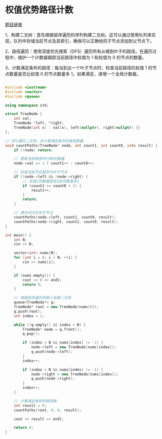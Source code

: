 

# 权值优势路径计数 

[题目链接](https://kamacoder.com/problempage.php?pid=1231)

1、构建二叉树：首先根据层序遍历的序列构建二叉树。这可以通过使用队列来实现，队列中存储当前节点及其索引，确保可以正确地将子节点添加到父节点下。

2、路径遍历：使用深度优先搜索（DFS）遍历所有从根到叶子的路径。在遍历过程中，维护一个计数器跟踪当前路径中权值为 1 和权值为 0 的节点的数量。

3、计数满足条件的路径：每当到达一个叶子节点时，检查当前路径的权值 1 的节点数量是否比权值 0 的节点数量多 1。如果满足，递增一个全局计数器。


```CPP 

#include <iostream>
#include <vector>
#include <queue>

using namespace std;

struct TreeNode {
    int val;
    TreeNode *left, *right;
    TreeNode(int x) : val(x), left(nullptr), right(nullptr) {}
};

// DFS遍历二叉树，并计算满足条件的路径数量
void countPaths(TreeNode* node, int count1, int count0, int& result) {
    if (!node) return;

    // 更新当前路径中1和0的数量
    node->val == 1 ? count1++ : count0++;

    // 检查当前节点是否为叶子节点
    if (!node->left && !node->right) {
        // 检查1的数量是否比0的数量多1
        if (count1 == count0 + 1) {
            result++;
        }
        return;
    }

    // 递归访问左右子节点
    countPaths(node->left, count1, count0, result);
    countPaths(node->right, count1, count0, result);
}

int main() {
    int N;
    cin >> N;

    vector<int> nums(N);
    for (int i = 0; i < N; ++i) {
        cin >> nums[i];
    }

    if (nums.empty()) {
        cout << 0 << endl;
        return 0;
    }

    // 根据层序遍历的输入构建二叉树
    queue<TreeNode*> q;
    TreeNode* root = new TreeNode(nums[0]);
    q.push(root);
    int index = 1;

    while (!q.empty() && index < N) {
        TreeNode* node = q.front();
        q.pop();

        if (index < N && nums[index] != -1) {
            node->left = new TreeNode(nums[index]);
            q.push(node->left);
        }
        index++;

        if (index < N && nums[index] != -1) {
            node->right = new TreeNode(nums[index]);
            q.push(node->right);
        }
        index++;
    }

    // 计算满足条件的路径数
    int result = 0;
    countPaths(root, 0, 0, result);

    cout << result << endl;

    return 0;
}

```
